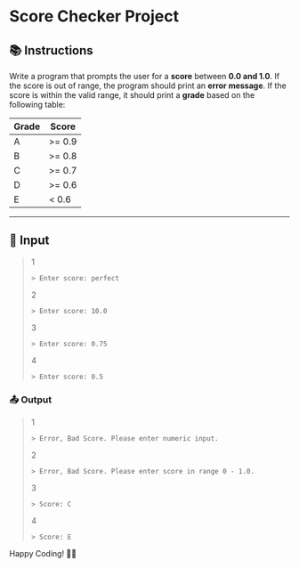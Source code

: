 # Score Checker Project

## 📚 **Instructions**
Write a program that prompts the user for a **score** between **0.0 and 1.0**. If the score is out of range, the program should print an **error message**. If the score is within the valid range, it should print a **grade** based on the following table:

| **Grade** | **Score** |
|-----------|-----------|
| A         | >= 0.9    |
| B         | >= 0.8    |
| C         | >= 0.7    |
| D         | >= 0.6    |
| E         | < 0.6     |

---

## 📝 Input
>1
>```
>> Enter score: perfect
>```
>2
>```
>> Enter score: 10.0
>```
>3
>```
>> Enter score: 0.75
>```
>4
>```
>> Enter score: 0.5
>```

### 📤 Output
>1
>```
>> Error, Bad Score. Please enter numeric input.
>```
>2
>```
>> Error, Bad Score. Please enter score in range 0 - 1.0.
>```
>3
>```
>> Score: C
>```
>4
>```
>> Score: E
>```

Happy Coding! 🚀✨
